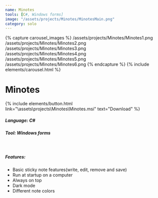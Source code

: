```yaml
---
name: Minotes
tools: [C#, Windows forms]
image: "/assets/projects/Minotes/MinotesMain.png"
category: solo
---
```


{% capture carousel_images %}
/assets/projects/Minotes/Minotes1.png
/assets/projects/Minotes/Minotes2.png
/assets/projects/Minotes/Minotes3.png
/assets/projects/Minotes/Minotes4.png
/assets/projects/Minotes/Minotes5.png
/assets/projects/Minotes/Minotes6.png
{% endcapture %}
{% include elements/carousel.html %}

# Minotes
{% include elements/button.html link="\assets\projects\Minotes\Minotes.msi" text="Download" %}

##### Language: C\#
##### Tool: Windows forms

<br/>

##### Features:
- Basic sticky note features(write, edit, remove and save)
- Run at startup on a computer
- Always on top
- Dark mode
- Different note colors